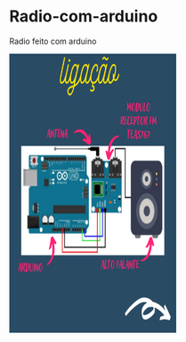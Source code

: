 # Radio-com-arduino
Radio feito com arduino 

<img src="https://github.com/joaoryan/Radio-com-arduino/blob/main/2.png" width="300px" height="500px"/>
